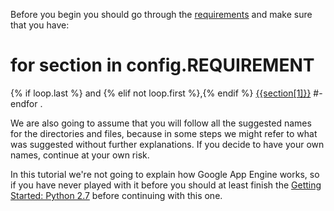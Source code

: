 Before you begin you should go through the
[requirements]({{url_for('requirement')}}) and make sure that you have:

# for section in config.REQUIREMENT
{% if loop.last %} and {% elif not loop.first %},{% endif %} [{{section[1]}}]({{url_for('requirement')}}{{'#'}}{{section[0]}})
#- endfor
.

We are also going to assume that you will follow all the suggested names
for the directories and files, because in some steps we might refer to
what was suggested without further explanations. If you decide to have
your own names, continue at your own risk.

In this
tutorial we're not going to explain how Google App Engine works, so if you
have never played with it before you should at least finish the
[Getting Started: Python 2.7](https://developers.google.com/appengine/docs/python/gettingstartedpython27/)
before continuing with this one.
